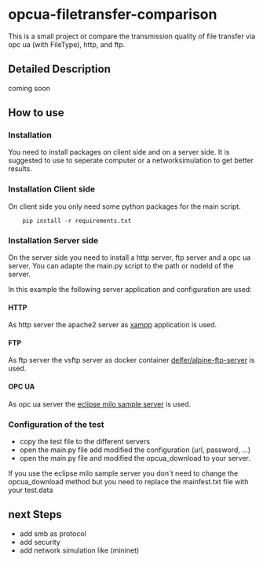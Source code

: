 # opcua-filetransfer-comparison
This is a small project ot compare the transmission quality of file transfer via opc ua (with FileType), http, and ftp.

## Detailed Description

coming soon 

## How to use

### Installation
You need to install packages on client side and on a server side. It is suggested to use to seperate computer or a networksimulation to get better results. 

### Installation Client side
On client side you only need some python packages for the main script.
```
    pip install -r requirements.txt
```
### Installation Server side
On the server side you need to install a http server, ftp server and a opc ua server.
You can adapte the main.py script to the path or nodeId of the server.

In this example the following server application and configuration are used:

#### HTTP
As http server the apache2 server as [xampp](https://www.apachefriends.org/download.html) application is used. 

#### FTP
As ftp server the vsftp server as docker container [delfer/alpine-ftp-server](https://github.com/delfer/docker-alpine-ftp-server) is used.

#### OPC UA 
As opc ua server the [eclipse milo sample server](https://github.com/digitalpetri/opc-ua-demo-server) is used.


### Configuration of the test
* copy the test file to the different servers
* open the main.py file add modified the configuration (url, password, ...)
* open the main.py file and modified the opcua_download to your server.

If you use the eclipse milo sample server you don´t need to change the opcua_download method but you need to replace the mainfest.txt file with your test.data

## next Steps
- add smb as protocol
- add security 
- add network simulation like (mininet)
